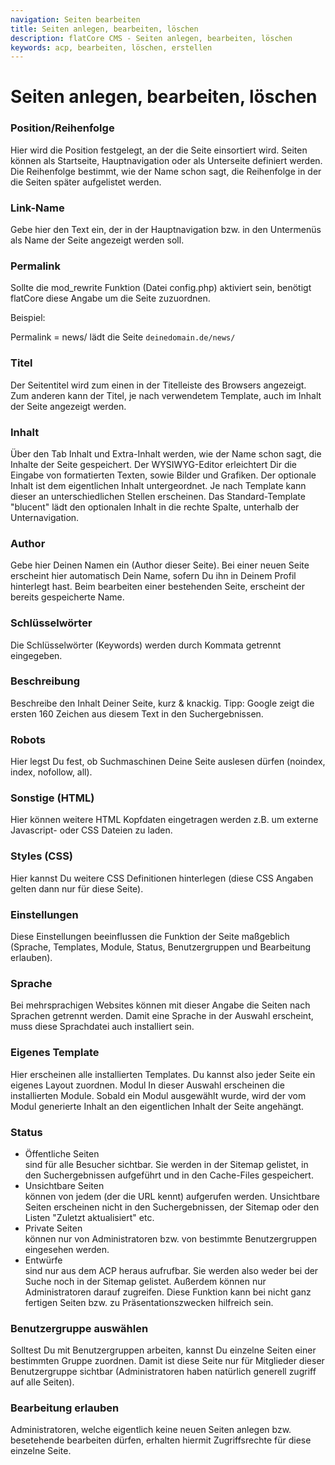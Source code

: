 ```yaml
---
navigation: Seiten bearbeiten
title: Seiten anlegen, bearbeiten, löschen
description: flatCore CMS - Seiten anlegen, bearbeiten, löschen
keywords: acp, bearbeiten, löschen, erstellen
---
```


# Seiten anlegen, bearbeiten, löschen

### Position/Reihenfolge

Hier wird die Position festgelegt, an der die Seite einsortiert wird. Seiten können als Startseite, Hauptnavigation oder als Unterseite definiert werden. Die Reihenfolge bestimmt, wie der Name schon sagt, die Reihenfolge in der die Seiten später aufgelistet werden.

### Link-Name

Gebe hier den Text ein, der in der Hauptnavigation bzw. in den Untermenüs als Name der Seite angezeigt werden soll.

### Permalink

Sollte die mod_rewrite Funktion (Datei config.php) aktiviert sein, benötigt flatCore diese Angabe um die Seite zuzuordnen.

Beispiel:

Permalink = news/ lädt die Seite <code>deinedomain.de/news/</code>

### Titel

Der Seitentitel wird zum einen in der Titelleiste des Browsers angezeigt. Zum anderen kann der Titel, je nach verwendetem Template, auch im Inhalt der Seite angezeigt werden.

### Inhalt

Über den Tab Inhalt und Extra-Inhalt werden, wie der Name schon sagt, die Inhalte der Seite gespeichert. Der WYSIWYG-Editor erleichtert Dir die Eingabe von formatierten Texten, sowie Bilder und Grafiken. Der optionale Inhalt ist dem eigentlichen Inhalt untergeordnet. Je nach Template kann dieser an unterschiedlichen Stellen erscheinen. Das Standard-Template "blucent" lädt den optionalen Inhalt in die rechte Spalte, unterhalb der Unternavigation.

### Author

Gebe hier Deinen Namen ein (Author dieser Seite). Bei einer neuen Seite erscheint hier automatisch Dein Name, sofern Du ihn in Deinem Profil hinterlegt hast. Beim bearbeiten einer bestehenden Seite, erscheint der bereits gespeicherte Name.

### Schlüsselwörter

Die Schlüsselwörter (Keywords) werden durch Kommata getrennt eingegeben.

### Beschreibung

Beschreibe den Inhalt Deiner Seite, kurz & knackig. Tipp: Google zeigt die ersten 160 Zeichen aus diesem Text in den Suchergebnissen.

### Robots

Hier legst Du fest, ob Suchmaschinen Deine Seite auslesen dürfen (noindex, index, nofollow, all).

### Sonstige (HTML)

Hier können weitere HTML Kopfdaten eingetragen werden z.B. um externe Javascript- oder CSS Dateien zu laden.

### Styles (CSS)

Hier kannst Du weitere CSS Definitionen hinterlegen (diese CSS Angaben gelten dann nur für diese Seite).

### Einstellungen

Diese Einstellungen beeinflussen die Funktion der Seite maßgeblich (Sprache, Templates, Module, Status, Benutzergruppen und Bearbeitung erlauben).

### Sprache

Bei mehrsprachigen Websites können mit dieser Angabe die Seiten nach Sprachen getrennt werden. Damit eine Sprache in der Auswahl erscheint, muss diese Sprachdatei auch installiert sein.

### Eigenes Template

Hier erscheinen alle installierten Templates. Du kannst also jeder Seite ein eigenes Layout zuordnen. Modul In dieser Auswahl erscheinen die installierten Module. Sobald ein Modul ausgewählt wurde, wird der vom Modul generierte Inhalt an den eigentlichen Inhalt der Seite angehängt.

### Status

* Öffentliche Seiten<br>sind für alle Besucher sichtbar. Sie werden in der Sitemap gelistet, in den Suchergebnissen aufgeführt und in den Cache-Files gespeichert.
* Unsichtbare Seiten<br>können von jedem (der die URL kennt) aufgerufen werden. Unsichtbare Seiten erscheinen nicht in den Suchergebnissen, der Sitemap oder den Listen "Zuletzt aktualisiert" etc.
* Private Seiten<br>können nur von Administratoren bzw. von bestimmte Benutzergruppen eingesehen werden.
* Entwürfe<br> sind nur aus dem ACP heraus aufrufbar. Sie werden also weder bei der Suche noch in der Sitemap gelistet. Außerdem können nur Administratoren darauf zugreifen. Diese Funktion kann bei nicht ganz fertigen Seiten bzw. zu Präsentationszwecken hilfreich sein.

### Benutzergruppe auswählen

Solltest Du mit Benutzergruppen arbeiten, kannst Du einzelne Seiten einer bestimmten Gruppe zuordnen. Damit ist diese Seite nur für Mitglieder dieser Benutzergruppe sichtbar (Administratoren haben natürlich generell zugriff auf alle Seiten).

### Bearbeitung erlauben

Administratoren, welche eigentlich keine neuen Seiten anlegen bzw. besetehende bearbeiten dürfen, erhalten hiermit Zugriffsrechte für diese einzelne Seite.